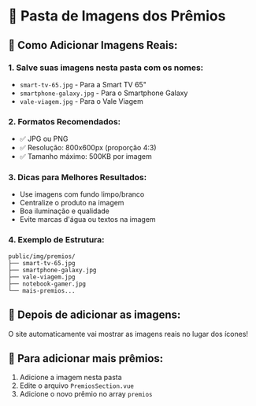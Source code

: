 # 📸 Pasta de Imagens dos Prêmios

## 🎯 Como Adicionar Imagens Reais:

### 1. **Salve suas imagens nesta pasta com os nomes:**
- `smart-tv-65.jpg` - Para a Smart TV 65"
- `smartphone-galaxy.jpg` - Para o Smartphone Galaxy  
- `vale-viagem.jpg` - Para o Vale Viagem

### 2. **Formatos Recomendados:**
- ✅ JPG ou PNG
- ✅ Resolução: 800x600px (proporção 4:3)
- ✅ Tamanho máximo: 500KB por imagem

### 3. **Dicas para Melhores Resultados:**
- Use imagens com fundo limpo/branco
- Centralize o produto na imagem
- Boa iluminação e qualidade
- Evite marcas d'água ou textos na imagem

### 4. **Exemplo de Estrutura:**
```
public/img/premios/
├── smart-tv-65.jpg
├── smartphone-galaxy.jpg
├── vale-viagem.jpg
├── notebook-gamer.jpg
└── mais-premios...
```

## 🚀 Depois de adicionar as imagens:
O site automaticamente vai mostrar as imagens reais no lugar dos ícones!

## 🔧 Para adicionar mais prêmios:
1. Adicione a imagem nesta pasta
2. Edite o arquivo `PremiosSection.vue`
3. Adicione o novo prêmio no array `premios`
